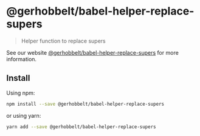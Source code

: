 # @gerhobbelt/babel-helper-replace-supers

> Helper function to replace supers

See our website [@gerhobbelt/babel-helper-replace-supers](https://babeljs.io/docs/en/next/babel-helper-replace-supers.html) for more information.

## Install

Using npm:

```sh
npm install --save @gerhobbelt/babel-helper-replace-supers
```

or using yarn:

```sh
yarn add --save @gerhobbelt/babel-helper-replace-supers
```
